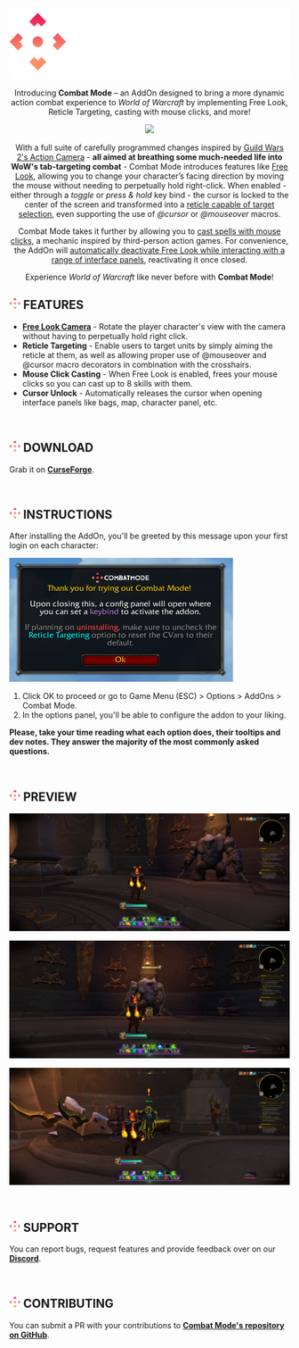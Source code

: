 
<p align="center">
  <img width="512" height="128" src="./cmtitle.svg">
</p>

<p align="center">
Introducing <strong>Combat Mode</strong> – an AddOn designed to bring a more dynamic action combat experience to <em>World of Warcraft</em> by implementing Free Look, Reticle Targeting, casting with mouse clicks, and more!
</center>

<p align="center">
  <img src="./previewGif.gif">
</p>

<p align="center">
With a full suite of carefully programmed changes inspired by <ins>Guild Wars 2's Action Camera</ins> - <strong>all aimed at breathing some much-needed life into WoW's tab-targeting combat</strong> - Combat Mode introduces features like <ins>Free Look</ins>, allowing you to change your character’s facing direction by moving the mouse without needing to perpetually hold right-click. When enabled - either through a <em>toggle</em> or <em>press & hold</em> key bind - the cursor is locked to the center of the screen and transformed into a <ins>reticle capable of target selection</ins>, even supporting the use of <em>@cursor</em> or <em>@mouseover</em> macros.
</center>
<p align="center">
Combat Mode takes it further by allowing you to <ins>cast spells with mouse clicks</ins>, a mechanic inspired by third-person action games. For convenience, the AddOn will <ins>automatically deactivate Free Look while interacting with a range of interface panels</ins>, reactivating it once closed.
</center>
<p align="center">
Experience <em>World of Warcraft</em> like never before with <strong>Combat Mode</strong>!
</center>


<br />

## <img width="20" height="20" src="./cmlogo.svg"> FEATURES
- <strong>[Free Look Camera](https://en.wikipedia.org/wiki/Free_look)</strong> - Rotate the player character's view with the camera without having to perpetually hold right click.
- <strong>Reticle Targeting</strong> - Enable users to target units by simply aiming the reticle at them, as well as allowing proper use of @mouseover and @cursor macro decorators in combination with the crosshairs.
- <strong>Mouse Click Casting</strong> - When Free Look is enabled, frees your mouse clicks so you can cast up to 8 skills with them.
- <strong>Cursor Unlock</strong> - Automatically releases the cursor when opening interface panels like bags, map, character panel, etc.

<br />

## <img width="20" height="20" src="./cmlogo.svg"> DOWNLOAD

Grab it on [**CurseForge**](https://www.curseforge.com/wow/addons/combat-mode).

<br />

## <img width="20" height="20" src="./cmlogo.svg"> INSTRUCTIONS

After installing the AddOn, you'll be greeted by this message upon your first login on each character:

![previewMsg](./previewMsg.png)

1. Click OK to proceed or go to Game Menu (ESC) > Options > AddOns > Combat Mode.
2. In the options panel, you'll be able to configure the addon to your liking.

<strong>Please, take your time reading what each option does, their tooltips and dev notes. They answer the majority of the most commonly asked questions.</strong>

<br />

## <img width="20" height="20" src="./cmlogo.svg"> PREVIEW

![preview1](./preview1.jpg)

![preview2](./preview2.jpg)

![preview3](./preview3.jpg)

<br />

## <img width="20" height="20" src="./cmlogo.svg"> SUPPORT

You can report bugs, request features and provide feedback over on our [**Discord**](https://www.discord.gg/5mwBSmz).

<br />

## <img width="20" height="20" src="./cmlogo.svg"> CONTRIBUTING

You can submit a PR with your contributions to [**Combat Mode's repository on GitHub**](https://github.com/djsmithdev/combatmode).

<br />